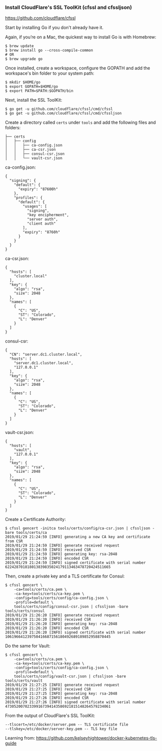 ### Install CloudFlare's SSL ToolKit (cfssl and cfssljson)
https://github.com/cloudflare/cfssl

Start by installing Go if you don't already have it.

Again, if you’re on a Mac, the quickest way to install Go is with Homebrew:
```
$ brew update
$ brew install go --cross-compile-common
# OR
$ brew upgrade go
```
Once installed, create a workspace, configure the GOPATH and add the workspace's bin folder to your system path:
```
$ mkdir $HOME/go
$ export GOPATH=$HOME/go
$ export PATH=$PATH:$GOPATH/bin
```
Next, install the SSL ToolKit:
```
$ go get -u github.com/cloudflare/cfssl/cmd/cfssl
$ go get -u github.com/cloudflare/cfssl/cmd/cfssljson
```

Create a directory called `certs` under `tools` and add the following files and folders:
```
├── certs
│   ├── config
│   │   ├── ca-config.json
│   │   ├── ca-csr.json
│   │   ├── consul-csr.json
│   │   └── vault-csr.json
```
ca-config.json:
```
{
  "signing": {
    "default": {
      "expiry": "87600h"
    },
    "profiles": {
      "default": {
        "usages": [
          "signing",
          "key encipherment",
          "server auth",
          "client auth"
        ],
        "expiry": "8760h"
      }
    }
  }
}
```
ca-csr.json:
```
{
  "hosts": [
    "cluster.local"
  ],
  "key": {
    "algo": "rsa",
    "size": 2048
  },
  "names": [
    {
      "C": "US",
      "ST": "Colorado",
      "L": "Denver"
    }
  ]
}
```
consul-csr:
```
{
  "CN": "server.dc1.cluster.local",
  "hosts": [
    "server.dc1.cluster.local",
    "127.0.0.1"
  ],
  "key": {
    "algo": "rsa",
    "size": 2048
  },
  "names": [
    {
      "C": "US",
      "ST": "Colorado",
      "L": "Denver"
    }
  ]
}
```
vault-csr.json:
```
{
  "hosts": [
    "vault",
    "127.0.0.1"
  ],
  "key": {
    "algo": "rsa",
    "size": 2048
  },
  "names": [
    {
      "C": "US",
      "ST": "Colorado",
      "L": "Denver"
    }
  ]
}
```

Create a Certificate Authority:
```
$ cfssl gencert -initca tools/certs/config/ca-csr.json | cfssljson -bare tools/certs/ca
2019/01/29 21:24:59 [INFO] generating a new CA key and certificate from CSR
2019/01/29 21:24:59 [INFO] generate received request
2019/01/29 21:24:59 [INFO] received CSR
2019/01/29 21:24:59 [INFO] generating key: rsa-2048
2019/01/29 21:24:59 [INFO] encoded CSR
2019/01/29 21:24:59 [INFO] signed certificate with serial number 622428701818013839835024179113463478720424511665
```

Then, create a private key and a TLS certificate for Consul:
```
$ cfssl gencert \
    -ca=tools/certs/ca.pem \
    -ca-key=tools/certs/ca-key.pem \
    -config=tools/certs/config/ca-config.json \
    -profile=default \
    tools/certs/config/consul-csr.json | cfssljson -bare tools/certs/consul
2019/01/29 21:26:20 [INFO] generate received request
2019/01/29 21:26:20 [INFO] received CSR
2019/01/29 21:26:20 [INFO] generating key: rsa-2048
2019/01/29 21:26:20 [INFO] encoded CSR
2019/01/29 21:26:20 [INFO] signed certificate with serial number 106196641239750416687156180492689189852958870445
```
Do the same for Vault:
```
$ cfssl gencert \
    -ca=tools/certs/ca.pem \
    -ca-key=tools/certs/ca-key.pem \
    -config=tools/certs/config/ca-config.json \
    -profile=default \
    tools/certs/config/vault-csr.json | cfssljson -bare tools/certs/vault
2019/01/29 21:27:25 [INFO] generate received request
2019/01/29 21:27:25 [INFO] received CSR
2019/01/29 21:27:25 [INFO] generating key: rsa-2048
2019/01/29 21:27:26 [INFO] encoded CSR
2019/01/29 21:27:26 [INFO] signed certificate with serial number 473052007023399167394143586921815148264579234061
```

From the output of CloudFlare's SSL ToolKit:
```
--tlscert=/etc/docker/server.pem -- TLS certificate file
--tlskey=/etc/docker/server-key.pem -- TLS key file
```
Learning from: https://github.com/kelseyhightower/docker-kubernetes-tls-guide
